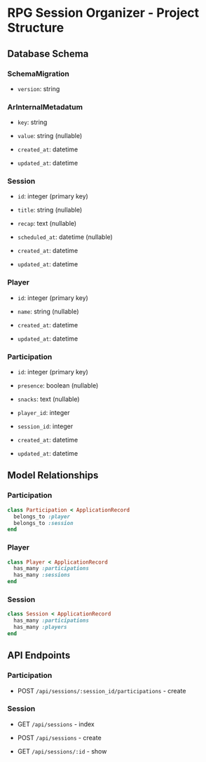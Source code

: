 # RPG Session Organizer - Project Structure

## Database Schema


### SchemaMigration

- `version`: string



### ArInternalMetadatum

- `key`: string

- `value`: string (nullable)

- `created_at`: datetime

- `updated_at`: datetime



### Session

- `id`: integer (primary key)

- `title`: string (nullable)

- `recap`: text (nullable)

- `scheduled_at`: datetime (nullable)

- `created_at`: datetime

- `updated_at`: datetime



### Player

- `id`: integer (primary key)

- `name`: string (nullable)

- `created_at`: datetime

- `updated_at`: datetime



### Participation

- `id`: integer (primary key)

- `presence`: boolean (nullable)

- `snacks`: text (nullable)

- `player_id`: integer

- `session_id`: integer

- `created_at`: datetime

- `updated_at`: datetime




## Model Relationships

### Participation
```ruby
class Participation < ApplicationRecord
  belongs_to :player
  belongs_to :session
end
```

### Player
```ruby
class Player < ApplicationRecord
  has_many :participations
  has_many :sessions
end
```

### Session
```ruby
class Session < ApplicationRecord
  has_many :participations
  has_many :players
end
```


## API Endpoints


### Participation

- POST `/api/sessions/:session_id/participations` - create



### Session

- GET `/api/sessions` - index

- POST `/api/sessions` - create

- GET `/api/sessions/:id` - show



